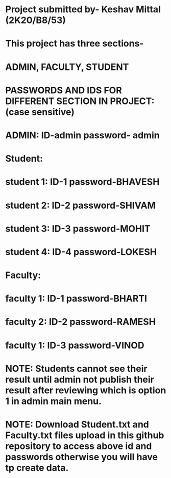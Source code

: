 # Project submitted by- Keshav Mittal (2K20/B8/53)


# This project has three sections-
# ADMIN, FACULTY, STUDENT

# PASSWORDS AND IDS FOR DIFFERENT SECTION IN PROJECT: (case sensitive)

 # ADMIN:  ID-admin  password- admin

# Student:
# student 1:  ID-1 password-BHAVESH
# student 2:  ID-2 password-SHIVAM
# student 3:  ID-3 password-MOHIT
# student 4:  ID-4 password-LOKESH

# Faculty:
# faculty 1: ID-1  password-BHARTI
# faculty 2: ID-2  password-RAMESH
# faculty 1: ID-3  password-VINOD

# NOTE: Students cannot see their result until admin not publish their result after reviewing which is option 1 in admin main menu.
# NOTE: Download Student.txt and Faculty.txt files upload in this github repository to access above id and passwords otherwise you will have tp create data.
